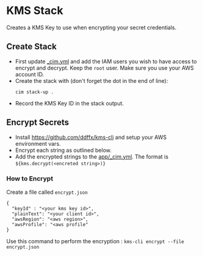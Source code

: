 # KMS Stack
Creates a KMS Key to use when encrypting your secret credentials.

## Create Stack
- First update [_cim.yml](_cim.yml) and add the IAM users you wish to have access to encrypt and decrypt.  Keep the `root` user.  Make sure you use your AWS account ID.
- Create the stack with (don't forget the dot in the end of line):
  ```
  cim stack-up .
  ``` 
- Record the KMS Key ID in the stack output.

## Encrypt Secrets
- Install https://github.com/ddffx/kms-cli and setup your AWS environment vars.
- Encrypt each string as outlined below.
- Add the encrypted strings to the [app/_cim.yml](../app/_cim.yml).  The format is `${kms.decrypt(<encreted string>)}`


### How to Encrypt
Create a file called `encrypt.json`
```
{
  "keyId" : "<your kms key id>",
  "plainText": "<your client id>",
  "awsRegion": "<aws region>",
  "awsProfile": "<aws profile"
}
```
Use this command to perform the encryption : `kms-cli encrypt --file encrypt.json`
